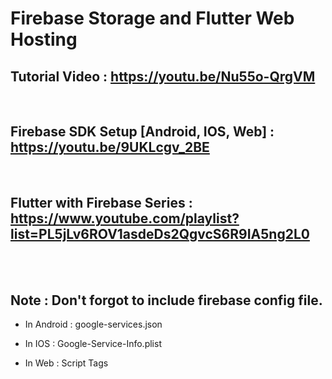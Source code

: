 # Firebase Storage and Flutter Web Hosting


## Tutorial Video : https://youtu.be/Nu55o-QrgVM

<br>

## Firebase SDK Setup [Android, IOS, Web] : https://youtu.be/9UKLcgv_2BE

<br>

## Flutter with Firebase Series : https://www.youtube.com/playlist?list=PL5jLv6ROV1asdeDs2QgvcS6R9IA5ng2L0

<br>
<br>

## Note : Don't forgot to include firebase config file.

- In Android : google-services.json

- In IOS : Google-Service-Info.plist

- In Web : Script Tags